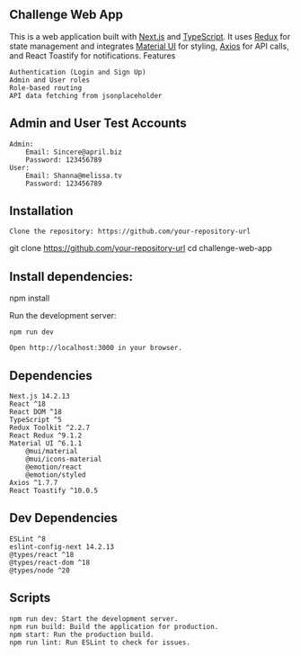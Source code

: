 ## Challenge Web App

This is a web application built with [Next.js](https://nextjs.org/) and [TypeScript](https://www.typescriptlang.org/). It uses [Redux](https://redux.js.org/) for state management and integrates [Material UI](https://mui.com/) for styling, [Axios](https://axios-http.com/es/docs/intro) for API calls, and React Toastify for notifications.
Features

    Authentication (Login and Sign Up)
    Admin and User roles
    Role-based routing
    API data fetching from jsonplaceholder

## Admin and User Test Accounts

    Admin:
        Email: Sincere@april.biz
        Password: 123456789
    User:
        Email: Shanna@melissa.tv
        Password: 123456789

## Installation

    Clone the repository: https://github.com/your-repository-url


git clone https://github.com/your-repository-url
cd challenge-web-app

## Install dependencies:



npm install

Run the development server:


    npm run dev

    Open http://localhost:3000 in your browser.

## Dependencies

    Next.js 14.2.13
    React ^18
    React DOM ^18
    TypeScript ^5
    Redux Toolkit ^2.2.7
    React Redux ^9.1.2
    Material UI ^6.1.1
        @mui/material
        @mui/icons-material
        @emotion/react
        @emotion/styled
    Axios ^1.7.7
    React Toastify ^10.0.5

## Dev Dependencies

    ESLint ^8
    eslint-config-next 14.2.13
    @types/react ^18
    @types/react-dom ^18
    @types/node ^20

## Scripts

    npm run dev: Start the development server.
    npm run build: Build the application for production.
    npm start: Run the production build.
    npm run lint: Run ESLint to check for issues.